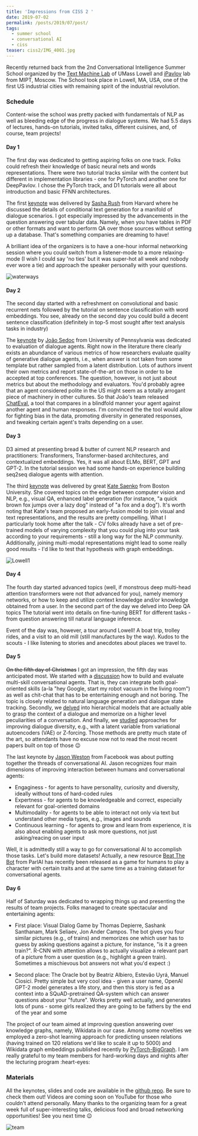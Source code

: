 ```yaml
---
title: 'Impressions from CISS 2 '
date: 2019-07-02
permalink: /posts/2019/07/post/
tags:
  - summer school
  - conversational AI
  - ciss
teaser: ciss2/IMG_4001.jpg
---
```


Recently returned back from the 2nd Conversational Intelligence Summer School organized by the [Text Machine Lab](http://text-machine.cs.uml.edu/lab/) of UMass Lowell and [iPavlov](http://ipavlov.ai/) lab from MIPT, Moscow. 
The School took place in Lowell, MA, USA, one of the first US industrial cities with remaining spirit of the industrial revolution.

### Schedule
Content-wise the school was pretty packed with fundamentals of NLP as well as bleeding edge of the progress in dialogue systems.
We had 5.5 days of lectures, hands-on tutorials, invited talks, different cuisines, and, of course, team projects!

#### Day 1
The first day was dedicated to getting aspiring folks on one track. 
Folks could refresh their knowledge of basic neural nets and words representations.
There were two tutorial tracks similar with the content but different in implementation libraries - one for PyTorch and another one for DeepPavlov.
I chose the PyTorch track, and D1 tutorials were all about introduction and basic FFNN architectures.

The first [keynote](https://github.com/text-machine-lab/ciss2_materials/blob/master/lectures/Alexander%20Rush.%20Conditional%20Text%20Generation%20and%20Pretraining.pdf) was delivered by [Sasha Rush](https://nlp.seas.harvard.edu/rush.html) from Harvard where he discussed the details of conditional text generation for a manifold of dialogue scenarios.
I got especially impressed by the advancements in the question answering over tabular data. 
Namely, when you have tables in PDF or other formats and want to perform QA over those sources without setting up a database.
That's something companies are dreaming to have!

A brilliant idea of the organizers is to have a one-hour informal networking session where you could switch from a listener-mode to a more relaxing-mode (I wish I could say 'no ties' but it was super-hot all week and nobody ever wore a tie) and approach the speaker personally with your questions.

![waterways](/images/ciss2/IMG_3959.jpg)

#### Day 2
The second day started with a refreshment on convolutional and basic recurrent nets followed by the tutorial on sentence classification with word embeddings. 
You see, already on the second day you could build a decent sentence classification (definitely in top-5 most sought after text analysis tasks in industry)

The [keynote](https://github.com/text-machine-lab/ciss2_materials/blob/master/lectures/Joao%20Sedoc.%20Evaluating%20Conversational%20Agents.pdf) by [João Sedoc](https://sites.google.com/site/jsedoc/) from University of Pennsylvania was dedicated to evaluation of dialogue agents.
Right now in the literature there clearly exists an abundance of various metrics of how researchers evaluate quality of generative dialogue agents, i.e., when answer is not taken from some template but rather sampled from a latent distribution.
Lots of authors invent their own metrics and report state-of-the-art on those in order to be accepted at top conferences.
The question, however, is not just about metrics but about the methodology and evaluators. 
You'd probably agree that an agent considered polite in the US might seem as a totally arrogant piece of machinery in other cultures.
So that João's team released [ChatEval](http://chateval.com), a tool that compares in a blindfold manner your agent against another agent and human responses.
I'm convinced the the tool would allow for fighting bias in the data, promoting diversity in generated responses, and tweaking certain agent's traits depending on a user.

#### Day 3

D3 aimed at presenting bread & butter of current NLP research and practitioners: Transformers, Transformer-based architectures, and contextualized embeddings.
Yes, it was all about ELMo, BERT, GPT and GPT-2. 
In the tutorial session we had some hands-on experience building seq2seq dialogue agents with attention. 

The third [keynote](https://drive.google.com/file/d/1G6DXv5JHtrvpuJtxbDLUJuKBrm6vJT8a/view?usp=drive_web) was delivered by great [Kate Saenko]() from Boston University. 
She covered topics on the edge between computer vision and NLP, e.g., visual QA, enhanced label generation (for instance, "a quick brown fox jumps over a lazy dog" instead of "a fox and a dog").
It's worth noting that Kate's team proposed an early-fusion model to join visual and text representations, and the results are pretty compelling.
What I particularly took home after the talk - CV folks already have a set of pre-trained models of varying complexity that you could plug into your task according to your requirements - still a long way for the NLP community.
Additionally, joining multi-modal representations might lead to some really good results - I'd like to test that hypothesis with graph embeddings.

![Lowell1](/images/ciss2/IMG_3972.jpg)

#### Day 4
The fourth day started advanced topics (well, if monstrous deep multi-head attention transformers were not _that_ advanced for you), namely memory networks, or how to keep and utilize context knowledge and/or knowledge obtained from a user.
In the second part of the day we delved into Deep QA topics
The tutorial went into details on fine-tuning BERT for different tasks - from question answering till natural language inference.

Event of the day was, however, a tour around Lowell! 
A boat trip, trolley rides, and a visit to an old mill (still manufactures by the way).
Kudos to the scouts - I like listening to stories and anecdotes about places we travel to.

#### Day 5
~~On the fifth day of Christmas~~ I got an impression, the fifth day was anticipated most.
We started with a [discussion](https://docs.google.com/presentation/d/1vp_-V_Qe9HmA0j_yHw11X0Fg0vC0BVvSCiUcEqETk8Y/view) how to build and evaluate multi-skill conversational agents. 
That is, they can integrate both goal-oriented skills (a-la "hey Google, start my robot vacuum in the living room") as well as chit-chat that has to be entertaining enough and not boring.
The topic is closely related to natural language generation and dialogue state tracking.
Secondly, we [delved](https://docs.google.com/presentation/d/1qQT3ihVJtHyczyJnKZSVxHl8CK-lq2TKF6wuqPR-NDM/view) into hierarchical models that are actually able to grasp the context of a dialogue and memorize on a higher level peculiarities of a conversation.
And finally, we [studied](https://docs.google.com/presentation/d/1qQT3ihVJtHyczyJnKZSVxHl8CK-lq2TKF6wuqPR-NDM/view) approaches for improving dialogue diversity, e.g., with a latent variable from variational autoencoders (VAE) or Z-forcing.
Those methods are pretty much state of the art, so attendants have no excuse now not to read the most recent papers built on top of those :wink:
 
The last keynote by [Jason Weston](https://research.fb.com/people/weston-jason/) from Facebook was about putting together the threads of conversational AI.
Jason recognizes four main dimensions of improving interaction between humans and conversational agents:
* Engaginess - for agents to have personality, curiosity and diversity, ideally without tons of hard-coded rules
* Expertness - for agents to be knowledgeable and correct, especially relevant for goal-oriented domains
* Multimodality - for agents to be able to interact not only via text but understand other media types, e.g., images and sounds
* Continuous learning - for agents to grow and learn from experience, it is also about enabling agents to ask more questions, not just asking/reacing on user input

Well, it is admittedly still a way to go for conversational AI to accomplish those tasks. 
Let's build more datasets! 
Actually, a new resource [Beat The Bot](https://parl.ai/projects/beat_the_bot/) from ParlAI has recently been released as a game for humans to play a character with certain traits and at the same time as a training dataset for conversational agents.


#### Day 6

Half of Saturday was dedicated to wrapping things up and presenting the results of team projects.
Folks managed to create spectacular and entertaining agents:
* First place: Visual Dialog Game by Thomas Depierre, Sashank Santhanam, Mark Seliaev, Jon Ander Campos.
The bot gives you four similar pictures (e.g., of trains) and memorizes one which user has to guess by asking questions against a picture, for instance, "is it a green train?".
R-CNN with attention allows to actually visualize a relevant part of a picture from a user question (e.g., highlight a green train).
Sometimes a mischievous bot answers not what you'd expect :)
    
* Second place: The Oracle bot by Beatriz Albiero, Estevão Uyrá, Manuel Ciosici. 
Pretty simple but very cool idea - given a user name, OpenAI GPT-2 model generates a life story, and then this story is fed as a context into a SQuAD-pretrained QA-system which can answer questions about your "future".
Works pretty well actually, and generates lots of puns - some girls realized they are going to be fathers by the end of the year and some 


The project of our team aimed at improving question answering over knowledge graphs, namely, Wikidata in our case.
Among some novelties we employed a zero-shot learning approach for predicting unseen relations (having trained on 120 relations we'd like to scale it up to 5000) and Wikidata graph embeddings published recently by [PyTorch-BigGraph](https://github.com/facebookresearch/PyTorch-BigGraph).
I am really grateful to my team members for hard-working days and nights after the lecturing program :heart-eyes:

### Materials
All the keynotes, slides and code are available in the [github repo](https://github.com/text-machine-lab/ciss2_materials). 
Be sure to check them out!
Videos are coming soon on YouTube for those who couldn't attend personally.
Many thanks to the organizing team for a great week full of super-interesting talks, delicious food and broad networking opportunities!
See you next time :wink: 

![team](/images/ciss2/IMG_4017.jpg)